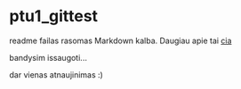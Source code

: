 # ptu1_gittest

readme failas rasomas Markdown kalba. Daugiau apie tai [cia](https://github.com/adam-p/markdown-here/wiki/Markdown-Cheatsheet)

bandysim issaugoti...

dar vienas atnaujinimas :)
